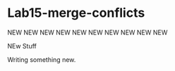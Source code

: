 # Lab15-merge-conflicts

NEW NEW NEW NEW NEW NEW NEW NEW NEW NEW

NEw Stuff



Writing something new.